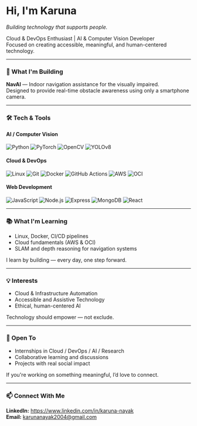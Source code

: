 # Hi, I'm Karuna  
*Building technology that supports people.*

Cloud & DevOps Enthusiast | AI & Computer Vision Developer  
Focused on creating accessible, meaningful, and human-centered technology.

---

### 🚀 What I'm Building
**NavAI** — Indoor navigation assistance for the visually impaired.  
Designed to provide real-time obstacle awareness using only a smartphone camera.

---

### 🛠 Tech & Tools

#### AI / Computer Vision
![Python](https://img.shields.io/badge/Python-FFD43B?style=flat&logo=python&logoColor=000)
![PyTorch](https://img.shields.io/badge/PyTorch-E34F26?style=flat&logo=pytorch&logoColor=white)
![OpenCV](https://img.shields.io/badge/OpenCV-27338e?style=flat&logo=opencv&logoColor=white)
![YOLOv8](https://img.shields.io/badge/YOLOv8-4A90E2?style=flat)

#### Cloud & DevOps
![Linux](https://img.shields.io/badge/Linux-FCC624?style=flat&logo=linux&logoColor=000)
![Git](https://img.shields.io/badge/Git-F05032?style=flat&logo=git&logoColor=white)
![Docker](https://img.shields.io/badge/Docker-1D63ED?style=flat&logo=docker&logoColor=white)
![GitHub Actions](https://img.shields.io/badge/GitHub_Actions-2b3137?style=flat&logo=githubactions&logoColor=white)
![AWS](https://img.shields.io/badge/AWS-FF9900?style=flat&logo=amazonaws&logoColor=white)
![OCI](https://img.shields.io/badge/Oracle_Cloud-E60000?style=flat&logo=oracle&logoColor=white)

#### Web Development
![JavaScript](https://img.shields.io/badge/JavaScript-F7DF1E?style=flat&logo=javascript&logoColor=000)
![Node.js](https://img.shields.io/badge/Node.js-4CAF50?style=flat&logo=node.js&logoColor=white)
![Express](https://img.shields.io/badge/Express-000000?style=flat&logo=express&logoColor=white)
![MongoDB](https://img.shields.io/badge/MongoDB-4EA94B?style=flat&logo=mongodb&logoColor=white)
![React](https://img.shields.io/badge/React-61DAFB?style=flat&logo=react&logoColor=000)

---

### 📚 What I'm Learning
- Linux, Docker, CI/CD pipelines  
- Cloud fundamentals (AWS & OCI)  
- SLAM and depth reasoning for navigation systems  

I learn by building — every day, one step forward.

---

### 💡 Interests
- Cloud & Infrastructure Automation  
- Accessible and Assistive Technology  
- Ethical, human-centered AI  

Technology should empower — not exclude.

---

### 🤝 Open To
- Internships in Cloud / DevOps / AI / Research  
- Collaborative learning and discussions  
- Projects with real social impact  

If you're working on something meaningful, I’d love to connect.

---

### 📫 Connect With Me
**LinkedIn:** https://www.linkedin.com/in/karuna-nayak  
**Email:** karunanayak2004@gmail.com
